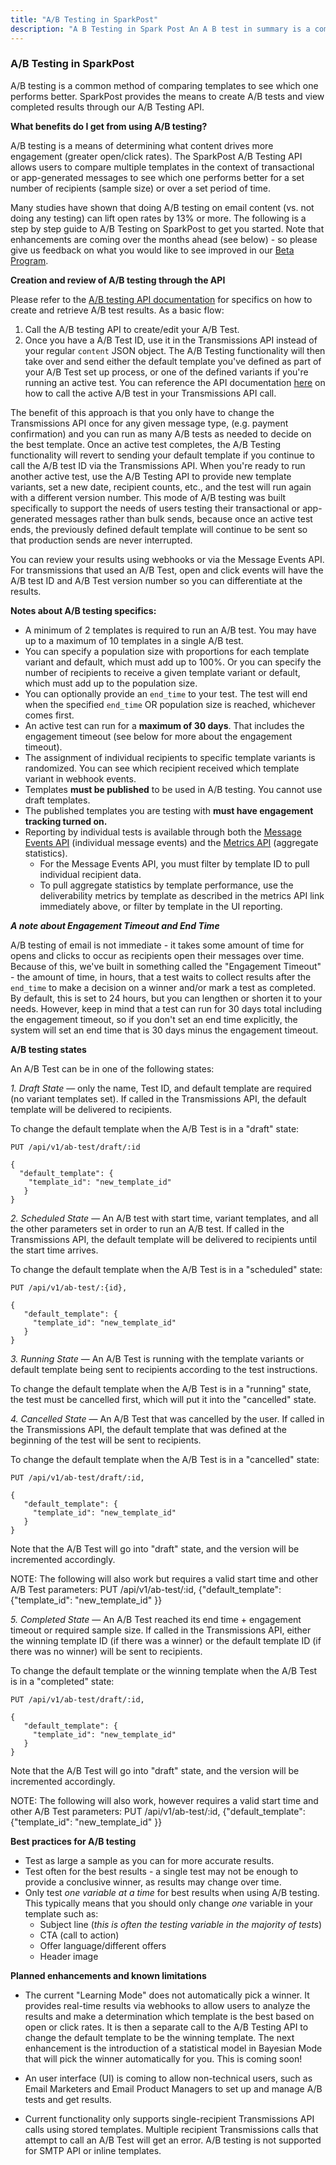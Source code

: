 ```yaml
---
title: "A/B Testing in SparkPost"
description: "A B Testing in Spark Post An A B test in summary is a common method of comparing templates to see which one performs better Spark Post provides the means to create new A B tests and view completed results through our A B Testing API What benefits do I..."
---
```


### A/B Testing in SparkPost 

A/B testing is a common method of comparing templates to see which one performs better. SparkPost provides the means to create A/B tests and view completed results through our A/B Testing API.

**What benefits do I get from using A/B testing?** 

A/B testing is a means of determining what content drives more engagement (greater open/click rates). The SparkPost A/B Testing API allows users to compare multiple templates in the context of transactional or app-generated messages to see which one performs better for a set number of recipients (sample size) or over a set period of time. 

Many studies have shown that doing A/B testing on email content (vs. not doing any testing) can lift open rates by 13% or more. The following is a step by step guide to A/B Testing on SparkPost to get you started. Note that enhancements are coming over the months ahead (see below) - so please give us feedback on what you would like to see improved in our [Beta Program](https://www.sparkpost.com/sparkpost-beta-tester/).

**Creation and review of A/B testing through the API** 

Please refer to the [A/B testing API documentation](https://developers.sparkpost.com/api/ab-testing.html) for specifics on how to create and retrieve A/B test results. As a basic flow:
  1.  Call the A/B testing API to create/edit your A/B Test. 
  2.  Once you have a A/B Test ID, use it in the Transmissions API instead of your regular `content` JSON object. The A/B Testing functionality will then take over and send either the default template you've defined as part of your A/B Test set up process, or one of the defined variants if you're running an active test. You can reference the API documentation [here](https://developers.sparkpost.com/api/transmissions.html#header-using-an-a-b-test) on how to call the active A/B test in your Transmissions API call.

The benefit of this approach is that you only have to change the Transmissions API once for any given message type, (e.g. payment confirmation) and you can run as many A/B tests as needed to decide on the best template. Once an active test completes, the A/B Testing functionality will revert to sending your default template if you continue to call the A/B test ID via the Transmissions API. When you're ready to run another active test, use the A/B Testing API to provide new template variants, set a new date, recipient counts, etc., and the test will run again with a different version number. This mode of A/B testing was built specifically to support the needs of users testing their transactional or app-generated messages rather than bulk sends, because once an active test ends, the previously defined default template will continue to be sent so that production sends are never interrupted.

You can review your results using webhooks or via the Message Events API. For transmissions that used an A/B Test, open and click events will have the A/B test ID and A/B Test version number so you can differentiate at the results.

**Notes about A/B testing specifics:**

* A minimum of 2 templates is required to run an A/B test. You may have up to a maximum of 10 templates in a single A/B test.
* You can specify a population size with proportions for each template variant and default, which must add up to 100%. Or you can specify the number of recipients to receive a given template variant or default, which must add up to the population size. 
* You can optionally provide an `end_time` to your test. The test will end when the specified `end_time` OR population size is reached, whichever comes first.
* An active test can run for a **maximum of 30 days**. That includes the engagement timeout (see below for more about the engagement timeout).
* The assignment of individual recipients to specific template variants is randomized. You can see which recipient received which template variant in webhook events.
* Templates **must be published** to be used in A/B testing. You cannot use draft templates.
* The published templates you are testing with **must have engagement tracking turned on.**
* Reporting by individual tests is available through both the [Message Events API](http://developers.sparkpost.com/api/message-events.html#message-events-message-events-get) (individual message events) and the [Metrics API](https://developers.sparkpost.com/api/metrics.html#metrics-deliverability-metrics-by-template-get) (aggregate statistics).
  * For the Message Events API, you must filter by template ID to pull individual recipient data.
  * To pull aggregate statistics by template performance, use the deliverability metrics by template as described in the metrics API link immediately above, or filter by template in the UI reporting.
  
***A note about Engagement Timeout and End Time*** 

A/B testing of email is not immediate - it takes some amount of time for opens and clicks to occur as recipients open their messages over time. Because of this, we've built in something called the "Engagement Timeout" - the amount of time, in hours, that a test waits to collect results after the `end_time` to make a decision on a winner and/or mark a test as completed. By default, this is set to 24 hours, but you can lengthen or shorten it to your needs. However, keep in mind that a test can run for 30 days total including the engagement timeout, so if you don't set an end time explicitly, the system will set an end time that is 30 days minus the engagement timeout. 

**A/B testing states**

An A/B Test can be in one of the following states:

*1. Draft State* — only the name, Test ID, and default template are required (no variant templates set). If called in the Transmissions API, the default template will be delivered to recipients.

To change the default template when the A/B Test is in a "draft" state:

```
PUT /api/v1/ab-test/draft/:id

{
  "default_template": {
    "template_id": "new_template_id" 
   }
}
```

*2. Scheduled State* — An A/B test with start time, variant templates, and all the other parameters set in order to run an A/B test. If called in the Transmissions API, the default template will be delivered to recipients until the start time arrives.

To change the default template when the A/B Test is in a "scheduled" state:

```
PUT /api/v1/ab-test/:{id},
    
{
   "default_template": {
     "template_id": "new_template_id" 
   }
}
```

*3. Running State* — An A/B Test is running with the template variants or default template being sent to recipients according to the test instructions.

To change the default template when the A/B Test is in a "running" state, the test must be cancelled first, which will put it into the "cancelled" state.

*4. Cancelled State* — An A/B Test that was cancelled by the user. If called in the Transmissions API, the default template that was defined at the beginning of the test will be sent to recipients.

To change the default template when the A/B Test is in a "cancelled" state:

```
PUT /api/v1/ab-test/draft/:id,

{
   "default_template": {
     "template_id": "new_template_id" 
   }
}
```                  
    
Note that the A/B Test will go into "draft" state, and the version will be incremented accordingly.

NOTE: The following will also work but requires a valid start time and other A/B Test parameters:
PUT /api/v1/ab-test/:id,
              	{"default_template": {"template_id": "new_template_id" }}

*5. Completed State* — An A/B Test reached its end time + engagement timeout or required sample size. If called in the Transmissions API, either the winning template ID (if there was a winner) or the default template ID (if there was no winner) will be sent to recipients.

To change the default template or the winning template when the A/B Test is in a "completed" state:

```
PUT /api/v1/ab-test/draft/:id,

{
   "default_template": {
     "template_id": "new_template_id" 
   }
}
```

Note that the A/B Test will go into "draft" state, and the version will be incremented accordingly.


NOTE: The following will also work, however requires a valid start time and other A/B Test parameters:
PUT /api/v1/ab-test/:id,
              	{"default_template": {"template_id": "new_template_id" }}


**Best practices for A/B testing**

* Test as large a sample as you can for more accurate results.
* Test often for the best results - a single test may not be enough to provide a conclusive winner, as results may change over time.
* Only test *one variable at a time* for best results when using A/B testing. This typically means that you should only change *one* variable in your template such as:
  * Subject line (*this is often the testing variable in the majority of tests*)
  * CTA (call to action)
  * Offer language/different offers
  * Header image 

**Planned enhancements and known limitations**

 *  The current "Learning Mode" does not automatically pick a winner. It provides real-time results via webhooks to allow users to analyze the results and make a determination which template is the best based on open or click rates. It is then a separate call to the A/B Testing API to change the default template to be the winning template. The next enhancement is the introduction of a statistical model in Bayesian Mode that will pick the winner automatically for you. This is coming soon!
 
 * An user interface (UI) is coming to allow non-technical users, such as Email Marketers and Email Product Managers to set up and manage A/B tests and get results. 
 
 * Current functionality only supports single-recipient Transmissions API calls using stored templates. Multiple recipient Transmissions calls that attempt to call an A/B Test will get an error. A/B testing is not supported for SMTP API or inline templates.


